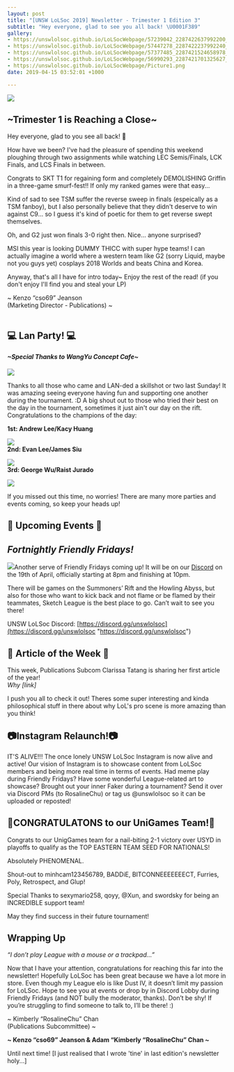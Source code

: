 ```yaml
---
layout: post
title: "[UNSW LoLSoc 2019] Newsletter - Trimester 1 Edition 3"
subtitle: "Hey everyone, glad to see you all back! \U0001F389"
gallery:
- https://unswlolsoc.github.io/LoLSocWebpage/57239042_2287422637992200_6616593987903946752_o.jpg
- https://unswlolsoc.github.io/LoLSocWebpage/57447278_2287422237992240_5652502846474551296_o.jpg
- https://unswlolsoc.github.io/LoLSocWebpage/57377485_2287421524658978_5361215961141608448_o.jpg
- https://unswlolsoc.github.io/LoLSocWebpage/56990293_2287421701325627_2229832292916789248_o.jpg
- https://unswlolsoc.github.io/LoLSocWebpage/Picture1.png
date: 2019-04-15 03:52:01 +1000

---
```

![](https://unswlolsoc.github.io/LoLSocWebpage/uploads/Picture1.png)

## \~Trimester 1 is Reaching a Close\~

Hey everyone, glad to you see all back! 🎉

How have we been? I've had the pleasure of spending this weekend ploughing through two assignments while watching LEC Semis/Finals, LCK Finals, and LCS Finals in between.

Congrats to SKT T1 for regaining form and completely DEMOLISHING Griffin in a three-game smurf-fest!! If only my ranked games were that easy...

Kind of sad to see TSM suffer the reverse sweep in finals (espeically as a TSM fanboy), but I also personally believe that they didn't deserve to win against C9... so I guess it's kind of poetic for them to get reverse swept themselves.

Oh, and G2 just won finals 3-0 right then. Nice... anyone surprised?

MSI this year is looking DUMMY THICC with super hype teams! I can actually imagine a world where a western team like G2 (sorry Liquid, maybe not you guys yet) cosplays 2018 Worlds and beats China and Korea.

Anyway, that's all I have for intro today\~ Enjoy the rest of the read! (if you don't enjoy I'll find you and steal your LP)

\~ Kenzo “cso69” Jeanson  
(Marketing Director - Publications) \~
<br><br>

## 💻 Lan Party! 💻

#### _\~Special Thanks to WangYu Concept Cafe\~_

![](https://unswlolsoc.github.io/LoLSocWebpage/uploads/57239042_2287422637992200_6616593987903946752_o.jpg)

Thanks to all those who came and LAN-ded a skillshot or two last Sunday! It was amazing seeing everyone having fun and supporting one another during the tournament. :D A big shout out to those who tried their best on the day in the tournament, sometimes it just ain't our day on the rift. Congratulations to the champions of the day:

**1st: Andrew Lee/Kacy Huang**

![](https://unswlolsoc.github.io/LoLSocWebpage/uploads/57447278_2287422237992240_5652502846474551296_o.jpg)
<br>
**2nd: Evan Lee/James Siu**

![](https://unswlolsoc.github.io/LoLSocWebpage/uploads/57377485_2287421524658978_5361215961141608448_o.jpg)
<br>
**3rd: George Wu/Raist Jurado**

![](https://unswlolsoc.github.io/LoLSocWebpage/uploads/56990293_2287421701325627_2229832292916789248_o.jpg)

If you missed out this time, no worries! There are many more parties and events coming, so keep your heads up!
<br>

## 🔮 Upcoming Events 🔮

## _Fortnightly Friendly Fridays!_

![](https://unswlolsoc.github.io/LoLSocWebpage/uploads/fb20c49c-18f9-4f1c-bee1-729891b90884-1.jpg)Another serve of Friendly Fridays  coming up! It will be on our [Discord](http://discord.gg/unswlolsoc) on the 19th of April, officially starting at 8pm and finishing at 10pm.

There will be games on the Summoners’ Rift and the Howling Abyss, but also for those who want to kick back and not flame or be flamed by their teammates, Sketch League is the best place to go. Can’t wait to see you there!

UNSW LoLSoc Discord: [https://discord.gg/unswlolsoc](https://discord.gg/unswlolsoc "https://discord.gg/unswlolsoc")
<br>

## 📰 Article of the Week 📰

This week, Publications Subcom Clarissa Tatang is sharing her first article of the year!  
_Why \[link\]_

I push you all to check it out! Theres some super interesting and kinda philosophical stuff in there about why LoL's pro scene is more amazing than you think!
<br>

## 📷Instagram Relaunch!📷

IT'S ALIVE!!! The once lonely UNSW LoLSoc Instagram is now alive and active! Our vision of Instagram is to showcase content from LoLSoc members and being more real time in terms of events. Had meme play during Friendly Fridays? Have some wonderful League-related art to showcase? Brought out your inner Faker during a tournament? Send it over via Discord PMs (to RosalineChu) or tag us @unswlolsoc so it can be uploaded or reposted!
<br>

## 🎉CONGRATULATONS to our UniGames Team!🎉

Congrats to our UnigGames team for a nail-biting 2-1 victory over USYD in playoffs to qualify as the TOP EASTERN TEAM SEED FOR NATIONALS!

Absolutely PHENOMENAL.

Shout-out to minhcam123456789, BADDiE, BITCONNEEEEEEECT, Furries, Poly, Retrospect, and Glup!

Special Thanks to sexymario258, qoyy, @Xun, and swordsky for being an INCREDIBLE support team!

May they find success in their future tournament!
<br>

## Wrapping Up

_“I don’t play League with a mouse or a trackpad…”_

Now that I have your attention, congratulations for reaching this far into the newsletter! Hopefully LoLSoc has been great because we have a lot more in store. Even though my League elo is like Dust IV, it doesn’t limit my passion for LoLSoc. Hope to see you at events or drop by in Discord Lobby during Friendly Fridays (and NOT bully the moderator, thanks). Don’t be shy! If you’re struggling to find someone to talk to, I’ll be there! :)

\~ Kimberly “RosalineChu” Chan  
(Publications Subcommittee) \~

**\~ Kenzo “cso69” Jeanson & Adam “Kimberly “RosalineChu” Chan \~**

Until next time! \[I just realised that I wrote 'tine' in last edition's newsletter holy...\]